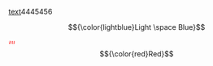 <ins>text</ins>4445456

$${\color{lightblue}Light \space Blue}$$



<code style="color : red">ลบ</code>
$${\color{red}Red}$$
